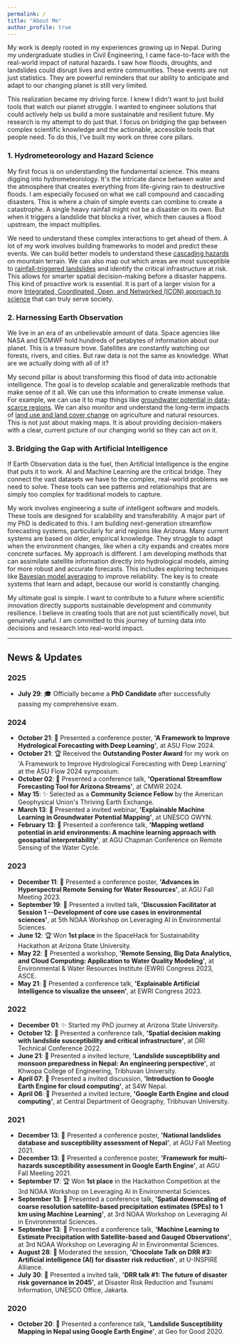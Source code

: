 ```yaml
---
permalink: /
title: "About Me"
author_profile: true
---
```

My work is deeply rooted in my experiences growing up in Nepal. During my undergraduate studies in Civil Engineering, I came face-to-face with the real-world impact of natural hazards. I saw how floods, droughts, and landslides could disrupt lives and entire communities. These events are not just statistics. They are powerful reminders that our ability to anticipate and adapt to our changing planet is still very limited.

This realization became my driving force. I knew I didn't want to just build tools that watch our planet struggle. I wanted to engineer solutions that could actively help us build a more sustainable and resilient future. My research is my attempt to do just that. I focus on bridging the gap between complex scientific knowledge and the actionable, accessible tools that people need. To do this, I've built my work on three core pillars.

### 1. Hydrometeorology and Hazard Science
<!-- Suggested Image: A compelling photograph of a landslide path on a green mountainside or an aerial view of a flooded river valley. -->
My first focus is on understanding the fundamental science. This means digging into hydrometeorology. It's the intricate dance between water and the atmosphere that creates everything from life-giving rain to destructive floods. I am especially focused on what we call compound and cascading disasters. This is where a chain of simple events can combine to create a catastrophe. A single heavy rainfall might not be a disaster on its own. But when it triggers a landslide that blocks a river, which then causes a flood upstream, the impact multiplies.

We need to understand these complex interactions to get ahead of them. A lot of my work involves building frameworks to model and predict these events. We can build better models to understand these [cascading hazards](https://doi.org/10.1080/19475705.2022.2162443) on mountain terrain. We can also map out which areas are most susceptible to [rainfall-triggered landslides](https://doi.org/10.1016/j.scitotenv.2023.162242) and identify the critical infrastructure at risk. This allows for smarter spatial decision-making before a disaster happens. This kind of proactive work is essential. It is part of a larger vision for a more [Integrated, Coordinated, Open, and Networked (ICON) approach to science](https://doi.org/10.1029/2021EA002114) that can truly serve society.

### 2. Harnessing Earth Observation
<!-- Suggested Image: A striking satellite image, perhaps a false-color composite showing vegetation health, water bodies, or the extent of a wildfire. -->
We live in an era of an unbelievable amount of data. Space agencies like NASA and ECMWF hold hundreds of petabytes of information about our planet. This is a treasure trove. Satellites are constantly watching our forests, rivers, and cities. But raw data is not the same as knowledge. What are we actually doing with all of it?

My second pillar is about transforming this flood of data into actionable intelligence. The goal is to develop scalable and generalizable methods that make sense of it all. We can use this information to create immense value. For example, we can use it to map things like [groundwater potential in data-scarce regions](https://doi.org/10.1016/j.jhydrol.2023.130417). We can also monitor and understand the long-term impacts of [land use and land cover change](https://doi.org/10.1016/j.rsase.2022.100895) on agriculture and natural resources. This is not just about making maps. It is about providing decision-makers with a clear, current picture of our changing world so they can act on it.

### 3. Bridging the Gap with Artificial Intelligence
<!-- Suggested Image: An abstract graphic illustrating a neural network, a data flowchart, or a dashboard displaying predictive analytics. -->
If Earth Observation data is the fuel, then Artificial Intelligence is the engine that puts it to work. AI and Machine Learning are the critical bridge. They connect the vast datasets we have to the complex, real-world problems we need to solve. These tools can see patterns and relationships that are simply too complex for traditional models to capture.

My work involves engineering a suite of intelligent software and models. These tools are designed for scalability and transferability. A major part of my PhD is dedicated to this. I am building next-generation streamflow forecasting systems, particularly for arid regions like Arizona. Many current systems are based on older, empirical knowledge. They struggle to adapt when the environment changes, like when a city expands and creates more concrete surfaces. My approach is different. I am developing methods that can assimilate satellite information directly into hydrological models, aiming for more robust and accurate forecasts. This includes exploring techniques like [Bayesian model averaging](https://geokshitij.github.io/publication/2025-12-30-improving-hydrological-forecasting-with-bayesian-model-averaging-over-multiple-loss-functions) to improve reliability. The key is to create systems that learn and adapt, because our world is constantly changing.

My ultimate goal is simple. I want to contribute to a future where scientific innovation directly supports sustainable development and community resilience. I believe in creating tools that are not just scientifically novel, but genuinely useful. I am committed to this journey of turning data into decisions and research into real-world impact.


---

## News & Updates

### 2025
* **July 29**: 🎓 Officially became a **PhD Candidate** after successfully passing my comprehensive exam.

### 2024
* **October 21**: 🎤 Presented a conference poster, **'A Framework to Improve Hydrological Forecasting with Deep Learning'**, at ASU Flow 2024.
* **October 21**: 🏆 Received the **Outstanding Poster Award** for my work on 'A Framework to Improve Hydrological Forecasting with Deep Learning' at the ASU Flow 2024 symposium.
* **October 02**: 🎤 Presented a conference talk, **'Operational Streamflow Forecasting Tool for Arizona Streams'**, at CMWR 2024.
* **May 15**: ✨ Selected as a **Community Science Fellow** by the American Geophysical Union's Thriving Earth Exchange.
* **March 13**: 🎤 Presented a invited webinar, **'Explainable Machine Learning in Groundwater Potential Mapping'**, at UNESCO GWYN.
* **February 13**: 🎤 Presented a conference talk, **'Mapping wetland potential in arid environments: A machine learning approach with geospatial interpretability'**, at AGU Chapman Conference on Remote Sensing of the Water Cycle.

### 2023
* **December 11**: 🎤 Presented a conference poster, **'Advances in Hyperspectral Remote Sensing for Water Resources'**, at AGU Fall Meeting 2023.
* **September 19**: 🎤 Presented a invited talk, **'Discussion Facilitator at Session 1 --Development of core use cases in environmental sciences'**, at 5th NOAA Workshop on Leveraging AI in Environmental Sciences.
* **June 12**: 🏆 Won **1st place** in the SpaceHack for Sustainability Hackathon at Arizona State University.
* **May 22**: 🎤 Presented a workshop, **'Remote Sensing, Big Data Analytics, and Cloud Computing: Application to Water Quality Modeling'**, at Environmental & Water Resources Institute (EWRI) Congress 2023, ASCE.
* **May 21**: 🎤 Presented a conference talk, **'Explainable Artificial Intelligence to visualize the unseen'**, at EWRI Congress 2023.

### 2022
* **December 01**: ✨ Started my PhD journey at Arizona State University.
* **October 12**: 🎤 Presented a conference talk, **'Spatial decision making with landslide susceptibility and critical infrastructure'**, at DRI Technical Conference 2022.
* **June 21**: 🎤 Presented a invited lecture, **'Landslide susceptibility and monsoon preparedness in Nepal: An engineering perspective'**, at Khwopa College of Engineering, Tribhuvan University.
* **April 07**: 🎤 Presented a invited discussion, **'Introduction to Google Earth Engine for cloud computing'**, at S4W Nepal.
* **April 06**: 🎤 Presented a invited lecture, **'Google Earth Engine and cloud computing'**, at Central Department of Geography, Tribhuvan University.

### 2021
* **December 13**: 🎤 Presented a conference poster, **'National landslides database and susceptibility assessment of Nepal'**, at AGU Fall Meeting 2021.
* **December 13**: 🎤 Presented a conference poster, **'Framework for multi-hazards susceptibility assessment in Google Earth Engine'**, at AGU Fall Meeting 2021.
* **September 17**: 🏆 Won **1st place** in the Hackathon Competition at the 3rd NOAA Workshop on Leveraging AI in Environmental Sciences.
* **September 13**: 🎤 Presented a conference talk, **'Spatial downscaling of coarse resolution satellite-based precipitation estimates (SPEs) to 1 km using Machine Learning'**, at 3rd NOAA Workshop on Leveraging AI in Environmental Sciences.
* **September 13**: 🎤 Presented a conference talk, **'Machine Learning to Estimate Precipitation with Satellite-based and Gauged Observations'**, at 3rd NOAA Workshop on Leveraging AI in Environmental Sciences.
* **August 28**: 🎤 Moderated the session, **'Chocolate Talk on DRR #3: Artificial intelligence (AI) for disaster risk reduction'**, at U-INSPIRE Alliance.
* **July 30**: 🎤 Presented a invited talk, **'DRR talk #1: The future of disaster risk governance in 2045'**, at Disaster Risk Reduction and Tsunami Information, UNESCO Office, Jakarta.

### 2020
* **October 20**: 🎤 Presented a conference talk, **'Landslide Susceptibility Mapping in Nepal using Google Earth Engine'**, at Geo for Good 2020.
